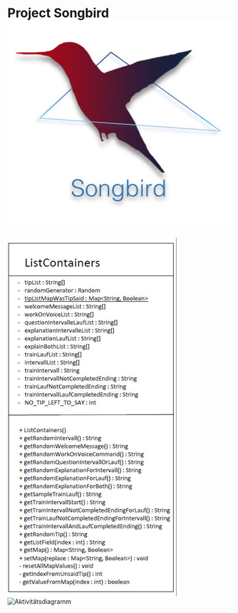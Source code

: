 # Project Songbird <br><img src="images/Songbird.jpeg" alt="" class="inline"/> <br>
<img src="images/Klassendiagramm.JPG" alt="Klassendiagramm" class="inline"/> <br>
<img src="images/Aktivitätsdiagramm800.png" alt="Aktivitätsdiagramm" class="inline"/>
